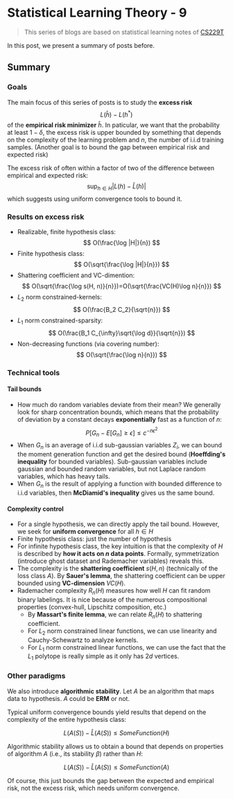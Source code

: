 # Statistical Learning Theory - 9

>This series of blogs are based on statistical learning notes of [CS229T](https://github.com/percyliang/cs229t)

In this post, we present a summary of posts before.

## Summary

### Goals

The main focus of this series of posts is to study the **excess risk**
$$
L(\hat{h})-L(h^*)
$$
of the **empirical risk minimizer** $\hat{h}$. In paticular, we want that the probability at least $1-\delta$, the excess risk is upper bounded by something that depends on the complexity of the learning problem and $n$, the number of i.i.d training samples. (Another goal is to bound the gap between empirical risk and expected risk)

The excess risk of often within a factor of two of the difference between empirical and expected risk:
$$
\sup_{h\in H}|L(h)-\hat{L}(h)|
$$
which suggests using uniform convergence tools to bound it.

### Results on excess risk

- Realizable, finite hypothesis class:
  $$
  O(\frac{\log |H|}{n})
  $$
- Finite hypothesis class:
  $$
  O(\sqrt{\frac{\log |H|}{n}})
  $$
- Shattering coefficient and VC-dimention:
  $$
  O(\sqrt{\frac{\log s(H, n)}{n}})=O(\sqrt{\frac{VC(H)\log n}{n}})
  $$
- $L_2$ norm constrained-kernels:
  $$
  O(\frac{B_2 C_2}{\sqrt{n}})
  $$
- $L_1$ norm constrained-sparsity:
  $$
  O(\frac{B_1 C_{\infty}\sqrt{\log d}}{\sqrt{n}})
  $$
- Non-decreasing functions (via covering number):
  $$
  O(\sqrt{\frac{\log n}{n}})
  $$

### Technical tools

#### Tail bounds

- How much do random variables deviate from their mean? We generally look for sharp concentration bounds, which means that the probability of deviation by a constant decays **exponentially** fast as a function of $n$:
  $$
  P[G_n-E[G_n]\geq \epsilon]\leq c^{-n\epsilon^2}
  $$
- When $G_n$ is an average of i.i.d sub-gaussian variables $Z_i$, we can bound the moment generation function and get the desired bound (**Hoeffding's inequality** for bounded variables). Sub-gaussian variables include gaussian and bounded random variables, but not Laplace random variables, which has heavy tails.
- When $G_n$ is the result of applying a function with bounded difference to i.i.d variables, then **McDiamid's inequality** gives us the same bound.

#### Complexity control

- For a single hypothesis, we can directly apply the tail bound. However, we seek for **uniform convergence** for all $h\in H$
- Finite hypothesis class: just the number of hypothesis
- For infinite hypothesis class, the key intuition is that the complexity of $H$ is described by **how it acts on $n$ data points**. Formally, symmetrization (introduce ghost dataset and Rademacher variables) reveals this.
- The complexity is the **shattering coefficient** $s(H, n)$ (technically of the loss class $A$). By **Sauer's lemma**, the shattering coefficient can be upper bounded using **VC-dimension** $VC(H)$.
- Rademacher complexity $R_n(H)$ measures how well $H$ can fit random binary labelings. It is nice because of the numerous compositional properties (convex-hull, Lipschitz composition, etc.)
  - By **Massart's finite lemma**, we can relate $R_n(H)$ to shattering coefficient.
  - For $L_2$ norm constrained linear functions, we can use linearity and Cauchy-Schewartz to analyze kernels.
  - For $L_1$ norm constrained linear functions, we can use the fact that the $L_1$ polytope is really simple as it only has $2d$ vertices.

### Other paradigms

We also introduce **algorithmic stability**. Let $A$ be an algorithm that maps data to hypothesis. $A$ could be **ERM** or not.

Typical uniform convergence bounds yield results that depend on the complexity of the entire hypothesis class:

$$
L(A(S))-\hat{L}(A(S))\leq SomeFunction(H)
$$

Algorithmic stability allows us to obtain a bound that depends on properties of algorithm $A$ (i.e., its stability $\beta$) rather than $H$:

$$
L(A(S))-\hat{L}(A(S))\leq SomeFunction(A)
$$

Of course, this just bounds the gap between the expected and empirical risk, not the excess risk, which needs uniform convergence.
